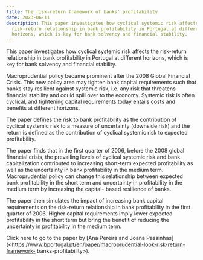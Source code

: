 ```yaml
---
title: The risk-return framework of banks’ profitability
date: 2023-06-11
description: This paper investigates how cyclical systemic risk affects the
  risk-return relationship in bank profitability in Portugal at different
  horizons, which is key for bank solvency and financial stability.
---
```

This paper investigates how cyclical systemic risk affects the risk-return relationship in bank
profitability in Portugal at different horizons, which is key for bank solvency and financial
stability.

Macroprudential policy became prominent after the 2008 Global Financial Crisis. This new
policy area may tighten bank capital requirements such that banks stay resilient against
systemic risk, i.e. any risk that threatens financial stability and could spill over to the economy.
Systemic risk is often cyclical, and tightening capital requirements today entails costs and
benefits at different horizons.


The paper defines the risk to bank profitability as the contribution of cyclical systemic risk to a
measure of uncertainty (downside risk) and the return is defined as the contribution of cyclical
systemic risk to expected profitability.


The paper finds that in the first quarter of 2006, before the 2008 global financial crisis, the
prevailing levels of cyclical systemic risk and bank capitalization contributed to increasing
short-term expected profitability as well as the uncertainty in bank profitability in the medium
term. Macroprudential policy can change this relationship between expected bank profitability
in the short term and uncertainty in profitability in the medium term by increasing the capital-
based resilience of banks.


The paper then simulates the impact of increasing bank capital requirements on the risk-return
relationship in bank profitability in the first quarter of 2006. Higher capital requirements imply
lower expected profitability in the short term but bring the benefit of reducing the uncertainty
in profitability in the medium term.


Click here to go to the paper by [Ana Pereira and Joana Passinhas](<https://www.bportugal.pt/en/paper/macroprudential-look-risk-return-framework-
banks-profitability>).